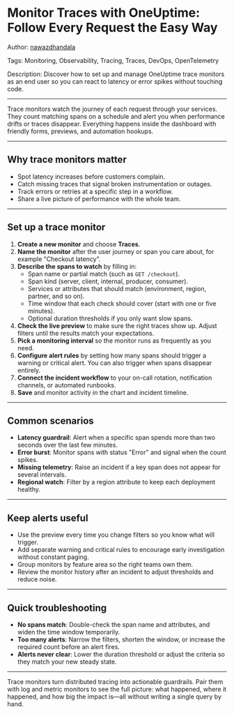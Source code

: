 # Monitor Traces with OneUptime: Follow Every Request the Easy Way

Author: [nawazdhandala](https://www.github.com/nawazdhandala)

Tags: Monitoring, Observability, Tracing, Traces, DevOps, OpenTelemetry

Description: Discover how to set up and manage OneUptime trace monitors as an end user so you can react to latency or error spikes without touching code.

---

Trace monitors watch the journey of each request through your services. They count matching spans on a schedule and alert you when performance drifts or traces disappear. Everything happens inside the dashboard with friendly forms, previews, and automation hookups.

---

## Why trace monitors matter

- Spot latency increases before customers complain.
- Catch missing traces that signal broken instrumentation or outages.
- Track errors or retries at a specific step in a workflow.
- Share a live picture of performance with the whole team.

---

## Set up a trace monitor

1. **Create a new monitor** and choose **Traces**.
2. **Name the monitor** after the user journey or span you care about, for example "Checkout latency".
3. **Describe the spans to watch** by filling in:
   - Span name or partial match (such as `GET /checkout`).
   - Span kind (server, client, internal, producer, consumer).
   - Services or attributes that should match (environment, region, partner, and so on).
   - Time window that each check should cover (start with one or five minutes).
   - Optional duration thresholds if you only want slow spans.
4. **Check the live preview** to make sure the right traces show up. Adjust filters until the results match your expectations.
5. **Pick a monitoring interval** so the monitor runs as frequently as you need.
6. **Configure alert rules** by setting how many spans should trigger a warning or critical alert. You can also trigger when spans disappear entirely.
7. **Connect the incident workflow** to your on-call rotation, notification channels, or automated runbooks.
8. **Save** and monitor activity in the chart and incident timeline.

---

## Common scenarios

- **Latency guardrail**: Alert when a specific span spends more than two seconds over the last few minutes.
- **Error burst**: Monitor spans with status "Error" and signal when the count spikes.
- **Missing telemetry**: Raise an incident if a key span does not appear for several intervals.
- **Regional watch**: Filter by a region attribute to keep each deployment healthy.

---

## Keep alerts useful

- Use the preview every time you change filters so you know what will trigger.
- Add separate warning and critical rules to encourage early investigation without constant paging.
- Group monitors by feature area so the right teams own them.
- Review the monitor history after an incident to adjust thresholds and reduce noise.

---

## Quick troubleshooting

- **No spans match**: Double-check the span name and attributes, and widen the time window temporarily.
- **Too many alerts**: Narrow the filters, shorten the window, or increase the required count before an alert fires.
- **Alerts never clear**: Lower the duration threshold or adjust the criteria so they match your new steady state.

---

Trace monitors turn distributed tracing into actionable guardrails. Pair them with log and metric monitors to see the full picture: what happened, where it happened, and how big the impact is—all without writing a single query by hand.
